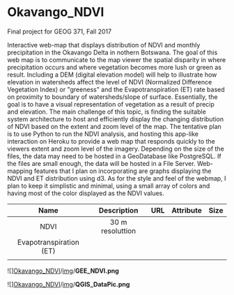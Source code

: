 # Okavango_NDVI

Final project for GEOG 371, Fall 2017

Interactive web-map that displays distribution of NDVI and monthly precipitation in the Okavango Delta in nothern Botswana. The goal of this web map is to communicate to the map viewer the spatial disparity in where precipitation occurs and where vegetation becomes more lush or green as result. Including a DEM (digital elevation model) will help to illustrate how elevation in watersheds affect the level of NDVI (Normalized Difference Vegetation Index) or "greeness" and the Evapotranspiration (ET) rate based on proximity to boundary of watersheds/slope of surface. Essentially, the goal is to have a visual representation of vegetation as a result of precip and elevation. The main challenge of this topic, is finding the suitable system architecture to host and efficiently display the changing distribution of NDVI based on the extent and zoom level of the map. The tentative plan is to use Python to run the NDVI analysis, and hosting this app-like interaction on Heroku to provide a web map that responds quickly to the viewers extent and zoom level of the imagery. Depending on the size of the files, the data may need to be hosted in a GeoDatabase like PostgreSQL. If the files are small enough, the data will be hosted in a File Server. Web-mapping features that I plan on incorporating are graphs displaying the NDVI and ET distribution using d3. As for the style and feel of the webmap, I plan to keep it simplistic and minimal, using a small array of colors and having most of the color displayed as the NDVI values.



|          Name           |   Description    | URL  | Attribute | Size |
| :---------------------: | :--------------: | :--: | :-------: | :--: |
|          NDVI           | 30 m resoluttion |      |           |      |
| Evapotranspiration (ET) |                  |      |           |      |
|                         |                  |      |           |      |

![][Okavango_NDVI](https://github.com/hannahfriedrich/Okavango_NDVI)/[img](https://github.com/hannahfriedrich/Okavango_NDVI/tree/master/img)/**GEE_NDVI.png**

![][Okavango_NDVI](https://github.com/hannahfriedrich/Okavango_NDVI)/[img](https://github.com/hannahfriedrich/Okavango_NDVI/tree/master/img)/**QGIS_DataPic.png**